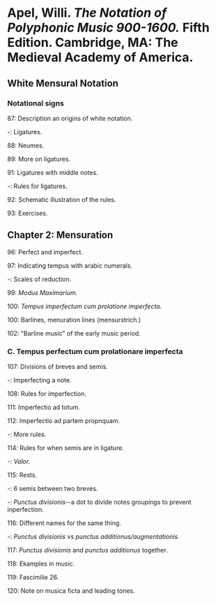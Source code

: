 # Apel, Willi. *The Notation of Polyphonic Music 900-1600.* Fifth Edition. Cambridge, MA: The Medieval Academy of America.  

## White Mensural Notation  

### Notational signs  

87: Description an origins of white notation.  

-: Ligatures.  

88: Neumes.  

89: More on ligatures. 

91: Ligatures with middle notes.  

-: Rules for ligatures.  

92: Schematic illustration of the rules.  

93: Exercises.  

## Chapter 2: Mensuration  

96: Perfect and imperfect.  

97: Indicating tempus with arabic numerals.  

-: Scales of reduction.  

99: *Modus Maximarium.*  

100: *Tempus imperfectum cum prolatione imperfecta.*  

100: Barlines, menuration lines (mensurstrich.)  

102: "Barline music" of the early music period.  

### C. Tempus perfectum cum prolationare imperfecta

107: Divisions of breves and semis.  

-: Imperfecting a note.   

108: Rules for imperfection.    

111: Imperfectio ad totum.  

112: Imperfectio ad partem propnquam.  

-: More rules.  

114: Rules for when semis are in ligature.  

-: *Valor.*  

115: Rests.  

-: 6 semis between two breves.  

-: *Punctus divisionis*--a dot to divide notes groupings to prevent inperfection.    

116: Different names for the same thing.  

-: *Punctus divisionis* vs *punctus additionus/augmentationis.*  

117: *Punctus divisionis* and *punctus additionus* together.  

118: Ekamples in music.  

119: Fascimilie 26.  

120: Note on musica ficta and leading tones.  
